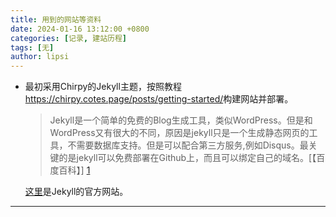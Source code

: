 ```yaml
---
title: 用到的网站等资料
date: 2024-01-16 13:12:00 +0800
categories: [记录, 建站历程]
tags: [无]
author: lipsi
---
```

*   最初采用Chirpy的Jekyll主题，按照教程<https://chirpy.cotes.page/posts/getting-started/>构建网站并部署。

    > Jekyll是一个简单的免费的Blog生成工具，类似WordPress。但是和WordPress又有很大的不同，原因是jekyll只是一个生成静态网页的工具，不需要数据库支持。但是可以配合第三方服务,例如Disqus。最关键的是jekyll可以免费部署在Github上，而且可以绑定自己的域名。[【百度百科】] [1]

    [这里](https://jekyllrb.com/ "Jekyll")是Jekyll的官方网站。

---

[1]: https://baike.baidu.com/item/jekyll/1164861?fr=ge_ala